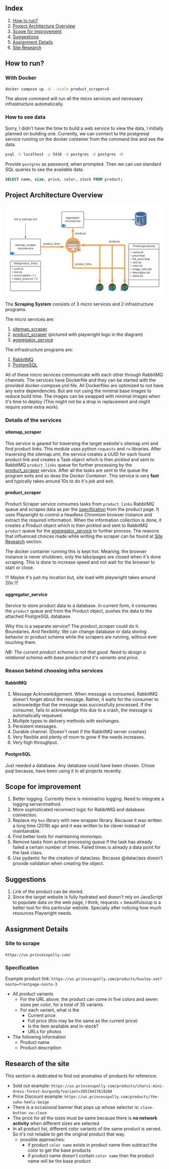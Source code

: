 ## Index

1. [How to run?](#how-to-run)
2. [Project Architecture Overview](#project-architecture-overview)
3. [Scope for improvement](#scope-for-improvement)
4. [Suggestions](#suggestions)
5. [Assignment Details](#assignment-details)
6. [Site Research](#research-of-the-site)

## How to run?

### With Docker

``` bash
docker compose up -d --scale product_scraper=5
```

The above command will run all the micro services and necessary infrastructure automatically.

### How to see data

Sorry, I didn't have the time to build a web service to view the data, I initially planned on
building one. Currently, we can connect to the postgresql service running on the docker container
from the command line and see the data.

``` bash
psql -h localhost -p 5438 -d postgres -U postgres -W
```

Provide `postgres` as password, when prompted. Then we can use standard SQL queries to
see the available data.

``` sql
SELECT name, size, price, color, stock FROM product;
```

## Project Architecture Overview

![image](doc-img/block_diagram.png)

The **Scraping System** consists of 3 micro services and 2 infrastructure programs.

The micro services are:

1. [sitemap_scraper](#sitemap_scraper)
2. [product_scraper](#product_scraper) (pictured with playwright logo in the diagram)
3. [aggregator_service](#aggregator_service)

The infrastructure programs are:

1. [RabbitMQ](#rabbitmq)
2. [PostgreSQL](#postgresql)

All of these micro services communicate with each other through RabbitMQ channels. The services
have Dockerfile and they can be started with the provided docker-compose.yml file. All Dockerfiles are optimized to not have any extra dependencies. But are not using the minimal
base images to reduce build time. The images can be swapped with minimal images when it's time
to deploy (This might not be a drop in replacement and might require some extra work).

### Details of the services

#### sitemap_scraper

This service is geared for traversing the target website's sitemap.xml and find product links.
This module uses python `requests` and `re` libraries. After traversing the sitemap.xml,
the service creates a UUID for each found product link and creates a
Task object which is then *pickled* and sent to RabbitMQ `product_links` queue for further
processing by the [product_scraper](#product_scraper) service. After all the tasks are sent
to the queue the program exits and so does the *Docker Container*. This service is very
**fast** and typically takes around 10s to do it's job and exit.

#### product_scraper

Product Scraper service consumes tasks from `product_links` RabbitMQ queue and scrapes
data as per the [specification](#specification) from the product page. It uses Playwright
to control a headless Chromium browser instance and extract the required information.
When the information collection is done, it creates a Product object which is then *pickled*
and sent to RabbitMQ `product` queue for the [aggregator_service](#aggregator_service) to
further process. The reasons that influenced choices made while writing the scraper
can be found at [Site Research](#research-of-the-site) section.

The docker container running this is kept hot. Meaning, the browser instance is never
shutdown, only the tabs/pages are closed when it's done scraping. This is done to increase
speed and not wait for the browser to start or close.

!!! Maybe it's just my location but, site load with playwright takes around 20s !!!

#### aggregator_service

Service to store product data to a database. In current form, it consumes the `product` queue
and from the Product object, pushes the data to the attached PostgreSQL database.

Why this is a separate service? The *product_scraper* could do it.
Boundaries. And flexibility. We can change database or data storing behavior or product
schema while the scrapers are running, without ever touching them.

*NB: The current product schema is not that good. Need to design a relational schema with
base product and it's variants and price.*

### Reason behind choosing infra services

#### RabbitMQ

1. Message Acknowledgement. When message is consumed, RabbitMQ doesn't forget about the message. Rather, it waits for the consumer to acknowledge that the message was successfully processed. If the consumer, fails to acknowledge this due to a crash, the message is automatically requeued.
2. Multiple types to delivery methods with exchanges.
3. Persistent messages.
4. Durable channel. (Doesn't reset if the RabbitMQ server crashes)
5. Very flexible and plenty of room to grow if the needs increases.
6. Very high throughput.

#### PostgreSQL

Just needed a database. Any database could have been chosen. Chose psql because, have
been using it in all projects recently.

## Scope for improvement

1. Better logging. Currently there is minimal/no logging. Need to integrate a logging server/method.
2. More sophisticated reconnect logic for RabbitMQ and database connection.
3. Replace my `bus` library with new wrapper library. Because it was written a long time (2019) ago and it was written to be clever instead of maintainable.
4. Find better tools for maintaining monorepo.
5. Remove tasks from active processing queue if the task has already failed a certain number of times. Failed times is already a data point for the task class.
6. Use pydantic for the creation of dataclass.  Because @dataclass doesn't provide validation when creating the object.

## Suggestions

1. Link of the product can be stored.
2. Since the target website is fully hydrated and doesn't rely on JavaScript to populate data on the web page, I think, requests + beautifulsoup is a better tool for this particular website. Specially after noticing how much resources Playwright needs.

## Assignment Details

### Site to scrape

`https://us.princesspolly.com/`

### Specification

Example product link: `https://us.princesspolly.com/products/huxley-set?nosto=frontpage-nosto-3`

- All product variants
  - For the URL above, the product can come in five colors and seven sizes per
      color, for a total of 35 variants
  - For each variant, what is the
    - Current price
    - Full price (this may be the same as the current price)
    - Is the item available and in-stock?
    - URLs for photos
- The following information
  - Product name
  - Product description

## Research of the site

This section is dedicated to find out anomalies of products for reference:

- Sold out example: `https://us.princesspolly.com/products/charvi-mini-dress-forest-burgundy?variant=39519437619284`
- Price Discount example: `https://us.princesspolly.com/products/the-soho-heels-beige`
- There is a occasional banner that pops up whose selector is: `close-button cw-close`
- The price for all the sizes must be same because there is **no network activity** when different sizes are selected
- In all product list, different color variants of the same product is served. So it's not reliable to get the original
  product that way.
  - possible approaches:
    - if product `color name` exists in product name then subtract the color to get the base products
    - if product name doesn't contain `color name` then the product name will be the base product
